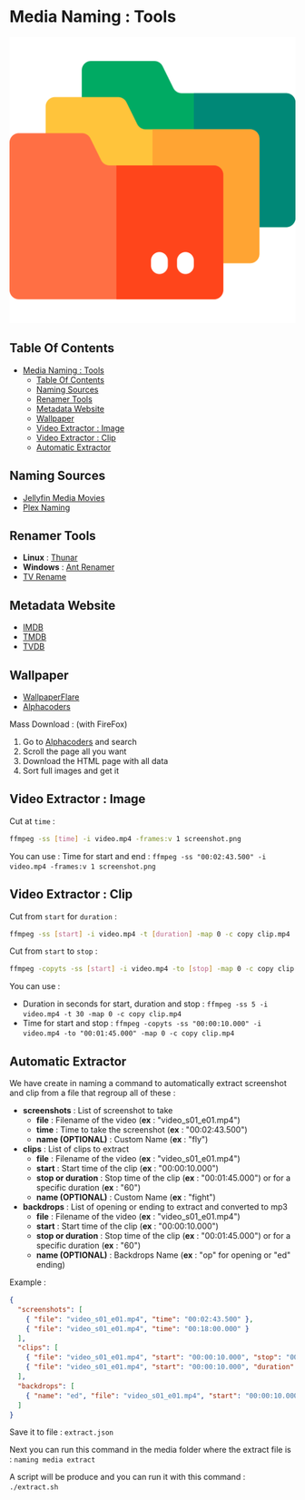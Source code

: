 # Media Naming : Tools

![Icon](../icon.png)

## Table Of Contents

- [Media Naming : Tools](#media-naming--tools)
  - [Table Of Contents](#table-of-contents)
  - [Naming Sources](#naming-sources)
  - [Renamer Tools](#renamer-tools)
  - [Metadata Website](#metadata-website)
  - [Wallpaper](#wallpaper)
  - [Video Extractor : Image](#video-extractor--image)
  - [Video Extractor : Clip](#video-extractor--clip)
  - [Automatic Extractor](#automatic-extractor)

## Naming Sources

- [Jellyfin Media Movies](https://jellyfin.org/docs/general/server/media/movies.html)
- [Plex Naming](https://support.plex.tv/articles/naming-and-organizing-your-tv-show-files/)

## Renamer Tools

- **Linux** : [Thunar](https://docs.xfce.org/xfce/thunar/start)
- **Windows** : [Ant Renamer](https://antp.be/software/renamer)
- [TV Rename](https://www.tvrename.com/)

## Metadata Website

- [IMDB](https://www.imdb.com/)
- [TMDB](https://www.themoviedb.org/)
- [TVDB](https://thetvdb.com/)

## Wallpaper

- [WallpaperFlare](https://www.wallpaperflare.com/)
- [Alphacoders](https://alphacoders.com/)

Mass Download : (with FireFox)

1) Go to [Alphacoders](https://alphacoders.com/) and search
2) Scroll the page all you want
3) Download the HTML page with all data
4) Sort full images and get it

## Video Extractor : Image

Cut at `time` :

```bash
ffmpeg -ss [time] -i video.mp4 -frames:v 1 screenshot.png
```

You can use : Time for start and end : `ffmpeg -ss "00:02:43.500" -i video.mp4 -frames:v 1 screenshot.png`

## Video Extractor : Clip

Cut from `start` for `duration` :

```bash
ffmpeg -ss [start] -i video.mp4 -t [duration] -map 0 -c copy clip.mp4
```

Cut from `start` to `stop` :

```bash
ffmpeg -copyts -ss [start] -i video.mp4 -to [stop] -map 0 -c copy clip.mp4
```

You can use :

- Duration in seconds for start, duration and stop : `ffmpeg -ss 5 -i video.mp4 -t 30 -map 0 -c copy clip.mp4`
- Time for start and stop : `ffmpeg -copyts -ss "00:00:10.000" -i video.mp4 -to "00:01:45.000" -map 0 -c copy clip.mp4`

## Automatic Extractor

We have create in naming a command to automatically extract screenshot and clip from a file that regroup all of these :

- **screenshots** : List of screenshot to take
  - **file** : Filename of the video (**ex** : "video_s01_e01.mp4")
  - **time** : Time to take the screenshot (**ex** : "00:02:43.500")
  - **name (OPTIONAL)** : Custom Name (**ex** : "fly")
- **clips** : List of clips to extract
  - **file** : Filename of the video (**ex** : "video_s01_e01.mp4")
  - **start** : Start time of the clip (**ex** : "00:00:10.000")
  - **stop or duration** : Stop time of the clip (**ex** : "00:01:45.000") or for a specific duration (**ex** : "60")
  - **name (OPTIONAL)** : Custom Name (**ex** : "fight")
- **backdrops** : List of opening or ending to extract and converted to mp3
  - **file** : Filename of the video (**ex** : "video_s01_e01.mp4")
  - **start** : Start time of the clip (**ex** : "00:00:10.000")
  - **stop or duration** : Stop time of the clip (**ex** : "00:01:45.000") or for a specific duration (**ex** : "60")
  - **name  (OPTIONAL)** : Backdrops Name (**ex** : "op" for opening or "ed" ending)

Example :

```json
{
  "screenshots": [
    { "file": "video_s01_e01.mp4", "time": "00:02:43.500" },
    { "file": "video_s01_e01.mp4", "time": "00:18:00.000" }
  ],
  "clips": [
    { "file": "video_s01_e01.mp4", "start": "00:00:10.000", "stop": "00:01:45.000" },
    { "file": "video_s01_e01.mp4", "start": "00:00:10.000", "duration": "120" }
  ],
  "backdrops": [
    { "name": "ed", "file": "video_s01_e01.mp4", "start": "00:00:10.000", "stop": "00:01:45.000" }
  ]
}
```

Save it to file : `extract.json`

Next you can run this command in the media folder where the extract file is : `naming media extract`

A script will be produce and you can run it with this command : `./extract.sh`
